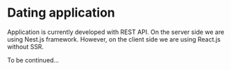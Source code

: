 # Dating application

Application is currently developed with REST API. On the server side we are using Nest.js framework. However, on the client side we are using React.js without SSR.

To be continued...
